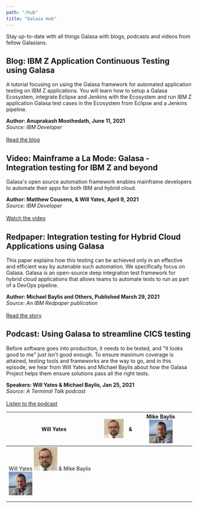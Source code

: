 ```yaml
---
path: "/hub"
title: "Galasa Hub"
---
```


Stay up-to-date with all things Galasa with blogs, podcasts and videos from fellow Galasians. 

## Blog: IBM Z Application Continuous Testing using Galasa
A tutorial focusing on using the Galasa framework for automated application testing on IBM Z applications. You will learn how to setup a Galasa Ecosystem, integrate Eclipse and Jenkins with the Ecosystem and run IBM Z application Galasa test cases in the Ecosystem from Eclipse and a Jenkins pipeline. <br>

**Author: Anuprakash Moothedath, June 11, 2021**<br>
*Source: IBM Developer*<br><br>
<a href="https://community.ibm.com/community/user/ibmz-and-linuxone/blogs/anuprakash-moothedath/2021/06/09/ibm-z-application-continuous-testing-using-galasa" target="_blank">
 Read the blog</a>

## Video: Mainframe a La Mode: Galasa - Integration testing for IBM Z and beyond
Galasa's open source automation framework enables mainframe developers to automate their apps for both IBM and hybrid cloud. <br>

**Author: Matthew Cousens, & Will Yates, April 9, 2021**<br>
*Source: IBM Developer*<br><br>
<a href="https://developer.ibm.com/videos/mainframe-a-la-mode-galasa-integration-testing-for-ibm-z-and-beyond/" target="_blank">
 Watch the video</a>
  
## Redpaper: Integration testing for Hybrid Cloud Applications using Galasa
This paper explains how this testing can be achieved only in an effective and efficient way by autenable such automation. We specifically focus on Galasa. Galasa is an open-source deep integration test framework for hybrid cloud applications that allows teams to automate tests to run as part of a DevOps pipeline.<br>

**Author: Michael Baylis and Others, Published March 29, 2021**<br>
*Source: An IBM Redpaper publication*<br><br>
<a href="https://books.google.co.uk/books/about/Integration_Testing_for_Hybrid_Cloud_App.html?id=gVcmEAAAQBAJ&redir_esc=y" target="_blank">
 Read the story</a>

## Podcast: Using Galasa to streamline CICS testing
Before software goes into production, it needs to be tested, and "It looks good to me" just isn't good enough. To ensure maximum coverage is attained, testing tools and frameworks are the way to go, and in this episode, we hear from Will Yates and Michael Baylis about how the Galasa Project helps them ensure solutions pass all the right tests.  <br>

**Speakers: Will Yates & Michael Baylis, Jan 25, 2021**<br>
*Source: A Terminal Talk podcast*<br><br>
<a href="https://www.terminaltalk.net/e/will-yates-and-michael-baylis-using-galasa-to-streamline-cics-testing/" target="_blank"> Listen to the podcast</a>

| Will Yates  | ![will](./will.png)  | &  | Mike Baylis ![Mike Baylis](./mike.png)  |   |
|---|---|---|---|---|
| Will Yates ![will](./will.png) &  Mike Baylis ![Mike Baylis](./mike.png)|   |   |   |   |
|   |   |   |   |   |
|   |   |   |   |   |